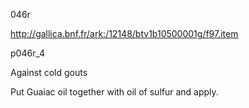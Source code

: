 046r

http://gallica.bnf.fr/ark:/12148/btv1b10500001g/f97.item


p046r_4

Against cold gouts

Put Guaiac oil together with oil of sulfur and apply.
